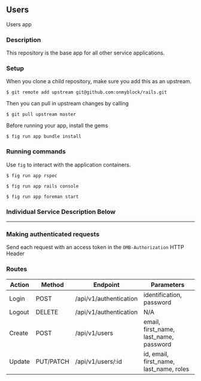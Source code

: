 ## Users
Users app

### Description
This repository is the base app for all other service applications.

### Setup
When you clone a child repository, make sure you add this as an upstream.

```
$ git remote add upstream git@github.com:onmyblock/rails.git
```

Then you can pull in upstream changes by calling
```
$ git pull upstream master
```

Before running your app, install the gems
```
$ fig run app bundle install
```

### Running commands
Use `fig` to interact with the application containers.

```
$ fig run app rspec
```

```
$ fig run app rails console
```

```
$ fig run app foreman start
```

### Individual Service Description Below
---
### Making authenticated requests
Send each request with an access token in the `OMB-Authorization` HTTP Header

### Routes
Action | Method | Endpoint | Parameters
--- | --- | --- | ---
Login | POST | /api/v1/authentication | identification, password
Logout | DELETE | /api/v1/authentication | N/A
Create | POST | /api/v1/users | email, first_name, last_name, password
Update | PUT/PATCH | /api/v1/users/:id | id, email, first_name, last_name, roles
